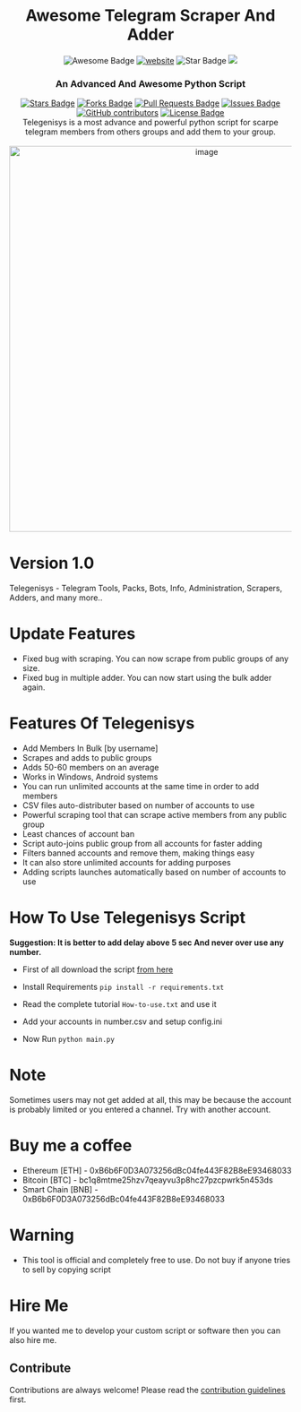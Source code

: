 <h1 align="center">Awesome Telegram Scraper And Adder </h1>
<div align="center">
<img src="https://cdn.rawgit.com/sindresorhus/awesome/d7305f38d29fed78fa85652e3a63e154dd8e8829/media/badge.svg" alt="Awesome Badge"/>
<a href="https://arbeitnow.com/?utm_source=awesome-github-profile-readme"><img src="https://img.shields.io/static/v1?label=&labelColor=505050&message=Arbeitnow&color=%230076D6&style=flat&logo=google-chrome&logoColor=%230076D6" alt="website"/></a>

<img src="https://img.shields.io/static/v1?label=%F0%9F%8C%9F&message=If%20Useful&style=style=flat&color=BC4E99" alt="Star Badge"/>
<a href="https://twitter.com/sprabhishek" ><img src="https://img.shields.io/twitter/follow/SprAbhishek.svg?style=social" /> </a>
<br>
<b><h3>An Advanced And Awesome Python Script</h3></b>
<a href="https://github.com/SuperAbhishek/TeleGenisys"><img src="https://img.shields.io/github/stars/superabhishek/Telegenisys" alt="Stars Badge"/></a>
<a href="https://github.com/superabhishek/Telegenisys/network/members"><img src="https://img.shields.io/github/forks/superabhishek/Telegenisys" alt="Forks Badge"/></a>
<a href="https://github.com/superabhishek/Telegenisys/pulls"><img src="https://img.shields.io/github/issues-pr/superabhishek/Telegenisys" alt="Pull Requests Badge"/></a>
<a href="https://github.com/superabhishek/Telegenisys/issues"><img src="https://img.shields.io/github/issues/superabhishek/Telegenisys" alt="Issues Badge"/></a>
<a href="https://github.com/superabhishek/Telegenisys/graphs/contributors"><img alt="GitHub contributors" src="https://img.shields.io/github/superabhishek/Telegenisys?color=2b9348"></a>
<a href="https://github.com/superabhishek/Telegenisys/blob/master/"><img src="https://img.shields.io/github/license/superabhishek/Telegenisys?color=2b9348" alt="License Badge"/></a>
<br>
Telegenisys is a most advance and powerful python script for scarpe telegram members from others groups and add them to your group.

<div align="center">
<br>
<img width="689" alt="image" src="https://github.com/SuperAbhishek/TeleGenisys/blob/main/Telegenisys.png">
</div>
<div align="left">

# Version 1.0

Telegenisys - Telegram Tools, Packs, Bots, Info, Administration, Scrapers, Adders, and many more..

# Update Features

- Fixed bug with scraping. You can now scrape from public groups of any size.
- Fixed bug in multiple adder. You can now start using the bulk adder again.
# Features Of Telegenisys

* Add Members In Bulk [by username]
* Scrapes and adds to public groups
* Adds 50-60 members on an average
* Works in Windows, Android systems
* You can run unlimited accounts at the same time in order to add members
* CSV files auto-distributer based on number of accounts to use
* Powerful scraping tool that can scrape active members from any public group
* Least chances of account ban
* Script auto-joins public group from all accounts for faster adding
* Filters banned accounts and remove them, making things easy
* It can also store unlimited accounts for adding purposes
* Adding scripts launches automatically based on number of accounts to use

# How To Use Telegenisys Script

<b>Suggestion: It is better to add delay above 5 sec And never over use any number.</b>

* First of all download the script <a href="https://github.com/SuperAbhishek/TeleGenisys/archive/refs/heads/main.zip">from here</a>

* Install Requirements `pip install -r requirements.txt`

* Read the complete tutorial `How-to-use.txt` and use it

* Add your accounts in number.csv and setup config.ini
  
* Now Run `python main.py`

# Note

Sometimes users may not get added at all, this may be because the account is probably limited or you entered a channel. Try with another account. 

# Buy me a coffee

* Ethereum [ETH] - 0xB6b6F0D3A073256dBc04fe443F82B8eE93468033
* Bitcoin [BTC] - bc1q8mtme25hzv7qeayvu3p8hc27pzcpwrk5n453ds
* Smart Chain [BNB] - 0xB6b6F0D3A073256dBc04fe443F82B8eE93468033

# Warning

* This tool is official and completely free to use. Do not buy if anyone tries to sell by copying script
 
# Hire Me
  
If you wanted me to develop your custom script or software then you can also hire me.

## Contribute

Contributions are always welcome!
Please read the [contribution guidelines](contributing.md) first.
  </div>

